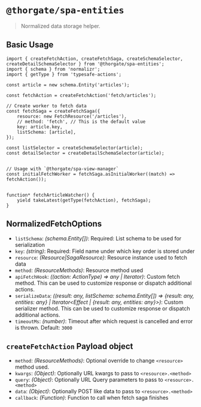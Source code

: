 # `@thorgate/spa-entities`

> Normalized data storage helper.


## Basic Usage

```
import { createFetchAction, createFetchSaga, createSchemaSelector, createDetailSchemaSelector } from '@thorgate/spa-entities';
import { schema } from 'normalizr';
import { getType } from 'typesafe-actions';

const article = new schema.Entity('articles');

const fetchAction = createFetchAction('fetch/articles');

// Create worker to fetch data
const fetchSaga = createFetchSaga({
    resource: new FetchResource('/articles'),
    // method: 'fetch', // This is the default value
    key: article.key,
    listSchema: [article],
});

const listSelector = createSchemaSelector(article);
const detailSelector = createDetailSchemaSelector(article);


// Usage with `@thorgate/spa-view-manager`
const initialFetchWorker = fetchSaga.asInitialWorker((match) => fetchAction());


function* fetchArticleWatcher() {
    yield takeLatest(getType(fetchAction), fetchSaga);
}
```


## NormalizedFetchOptions

- ``listSchema``: *(schema.Entity[])*: Required: List schema to be used for serialization
- ``key``: *(string)*: Required: Field name under which key order is stored under
- ``resource``: *(Resource|SagaResource<Resource>)*: Resource instance used to fetch data
- ``method``: *(ResourceMethods)*: Resource method used
- ``apiFetchHook``: *((action: ActionType<Params>) => any | Iterator<any>)*: Custom fetch method. This can be used to customize response or dispatch additional actions. 
- ``serializeData``: *((result: any, listSchema: schema.Entity[]) => {result: any, entities: any} | Iterator<Effect | {result: any, entities: any}>)*: Custom serializer method. 
                                                                                            This can be used to customize response or dispatch additional actions.
- ``timeoutMs``: *(number)*: Timeout after which request is cancelled and error is thrown. Default: ``3000``


## `createFetchAction` Payload object

- ``method``: *(ResourceMethods)*: Optional override to change ``<resource>`` method used.
- ``kwargs``: *(Object)*: Optionally URL kwargs to pass to ``<resource>.<method>``
- ``query``: *(Object)*: Optionally URL Query parameters to pass to ``<resource>.<method>``
- ``data``: *(Object)*: Optionally POST like data to pass to ``<resource>.<method>``
- ``callback``: *(Function)*: Function to call when fetch saga finishes
